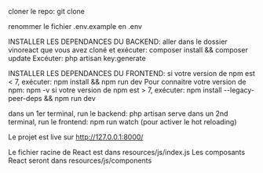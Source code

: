 cloner le repo: git clone

renommer le fichier .env.example en .env

INSTALLER LES DEPENDANCES DU BACKEND: aller dans le dossier vinoreact que vous avez cloné et exécuter: composer install && composer update
Excéuter: php artisan key:generate

INSTALLER LES DEPENDANCES DU FRONTEND: si votre version de npm est < 7, exécuter: npm install && npm run dev Pour connaitre votre version de npm: npm -v si votre version de npm est > 7, exécuter: npm install --legacy-peer-deps && npm run dev

dans un 1er terminal, run le backend: php artisan serve
dans un 2nd terminal, run le frontend: npm run watch (pour activer le hot reloading)

Le projet est live sur http://127.0.0.1:8000/

Le fichier racine de React est dans resources/js/index.js
Les composants React seront dans resources/js/components
